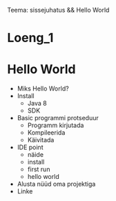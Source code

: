 Teema: sissejuhatus && Hello World

# Loeng_1

# Hello World

- Miks Hello World?
- Install
	- Java 8
	- SDK
- Basic programmi protseduur
	- Programm kirjutada
	- Kompileerida
	- Käivitada
- IDE point
	- näide
	- install
	- first run
	- hello world
- Alusta nüüd oma projektiga
- Linke

